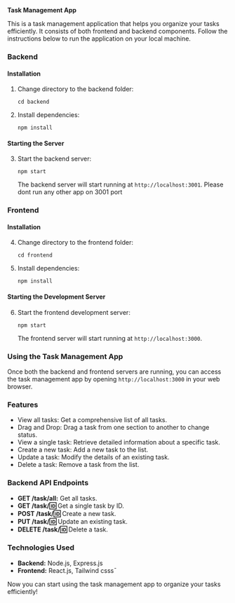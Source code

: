 **Task Management App**

This is a task management application that helps you organize your tasks efficiently. It consists of both frontend and backend components. Follow the instructions below to run the application on your local machine.

### Backend

#### Installation
1. Change directory to the backend folder:
   ```
   cd backend
   ```

2. Install dependencies:
   ```
   npm install
   ```

#### Starting the Server
3. Start the backend server:
   ```
   npm start
   ```
   The backend server will start running at `http://localhost:3001`.
   Please dont run any other app on 3001 port
### Frontend

#### Installation
4. Change directory to the frontend folder:
   ```
   cd frontend
   ```

5. Install dependencies:
   ```
   npm install
   ```

#### Starting the Development Server
6. Start the frontend development server:
   ```
   npm start
   ```
   The frontend server will start running at `http://localhost:3000`.

### Using the Task Management App
Once both the backend and frontend servers are running, you can access the task management app by opening `http://localhost:3000` in your web browser.

### Features
- View all tasks: Get a comprehensive list of all tasks.
- Drag and Drop: Drag a task from one section to another to change status. 
- View a single task: Retrieve detailed information about a specific task.
- Create a new task: Add a new task to the list.
- Update a task: Modify the details of an existing task.
- Delete a task: Remove a task from the list.

### Backend API Endpoints
- **GET /task/all:** Get all tasks.
- **GET /task/:id:** Get a single task by ID.
- **POST /task/:id:** Create a new task.
- **PUT /task/:id:** Update an existing task.
- **DELETE /task/:id:** Delete a task.

### Technologies Used
- **Backend:** Node.js, Express.js
- **Frontend:** React.js, Tailwind csss¯

Now you can start using the task management app to organize your tasks efficiently!
